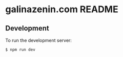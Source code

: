 # galinazenin.com README

## Development

To run the development server:

```bash
$ npm run dev
```
